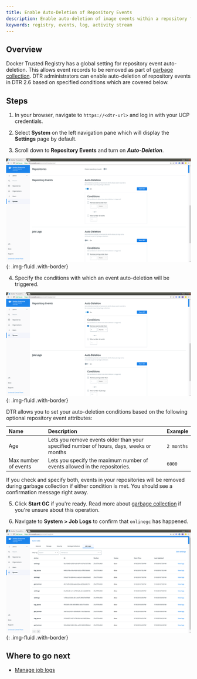 ```yaml
---
title: Enable Auto-Deletion of Repository Events
description: Enable auto-deletion of image events within a repository for maintenance.
keywords: registry, events, log, activity stream
---
```


## Overview 

Docker Trusted Registry has a global setting for repository event auto-deletion. This allows event records to be removed as part of [garbage collection](../admin/configure/garbage-collection.md). DTR administrators can enable auto-deletion of repository events in DTR 2.6 based on specified conditions which are covered below.

## Steps

1. In your browser, navigate to `https://<dtr-url>` and log in with your UCP credentials. 

2. Select **System** on the left navigation pane which will display the **Settings** page by default.

3. Scroll down to **Repository Events** and turn on ***Auto-Deletion***.

![](../../images/auto-delete-repo-events-0.png){: .img-fluid .with-border}

4. Specify the conditions with which an event auto-deletion will be triggered.

![](../../images/auto-delete-repo-events-1.png){: .img-fluid .with-border}

DTR allows you to set your auto-deletion conditions based on the following optional repository event attributes:

| Name            | Description                                        | Example           |
|:----------------|:---------------------------------------------------| :----------------|
| Age        | Lets you remove events older than your specified number of  hours, days, weeks or months| `2 months` |
| Max number of events  | Lets you specify the maximum number of events allowed in the repositories.  | `6000` |

If you check and specify both, events in your repositories will be removed during garbage collection if either condition is met. You should see a confirmation message right away.

5. Click **Start GC** if you're ready. Read more about [garbage collection](../admin/configure/garbage-collection/#under-the-hood) if you're unsure about this operation.

6. Navigate to **System > Job Logs** to confirm that `onlinegc` has happened.

![](../../images/auto-delete-repo-events-2.png){: .img-fluid .with-border}

## Where to go next

- [Manage job logs](/ee/dtr/admin/manage-jobs/audit-jobs-via-ui/)
 
